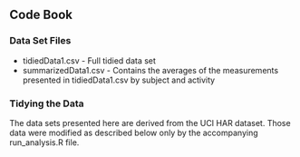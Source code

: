 ## Code Book

### Data Set Files
* tidiedData1.csv - Full tidied data set
* summarizedData1.csv - Contains the averages of the measurements presented in tidiedData1.csv by subject and activity


### Tidying the Data
The data sets presented here are derived from the UCI HAR dataset.  Those data were modified as described below only by the accompanying run_analysis.R file.

